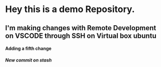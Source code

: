 # Hey this is a demo Repository.

## I'm making changes with Remote Development on VSCODE through SSH on Virtual box ubuntu
#### Adding a fifth change
##### New commit on stash

